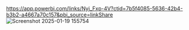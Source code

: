 https://app.powerbi.com/links/Nyj_Fxp-4V?ctid=7b5f4085-5636-42b4-b3b2-a4667a70c157&pbi_source=linkShare
![Screenshot 2025-01-19 155754](https://github.com/user-attachments/assets/6fe863bf-1686-401c-a909-0520874a1feb)
